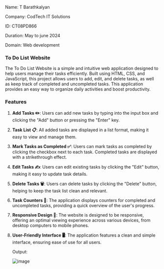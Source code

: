Name: T Barathkalyan

Company: CodTech IT Solutions

ID: CT08PD866

Duration: May to june 2024

Domain: Web development

### To Do List Website

The To Do List Website is a simple and intuitive web application designed to help users manage their tasks efficiently. Built using HTML, CSS, and JavaScript, this project allows users to add, edit, and delete tasks, as well as keep track of completed and uncompleted tasks. This application provides an easy way to organize daily activities and boost productivity.

### Features

1. **Add Tasks ✏️**: Users can add new tasks by typing into the input box and clicking the "Add" button or pressing the "Enter" key.
2. **Task List 📋**: All added tasks are displayed in a list format, making it easy to view and manage them.
3. **Mark Tasks as Completed ✅**: Users can mark tasks as completed by clicking the checkbox next to each task. Completed tasks are displayed with a strikethrough effect.
4. **Edit Tasks ✍️**: Users can edit existing tasks by clicking the "Edit" button, making it easy to update task details.
5. **Delete Tasks 🗑️**: Users can delete tasks by clicking the "Delete" button, helping to keep the task list clean and relevant.
6. **Task Counters 🔢**: The application displays counters for completed and uncompleted tasks, providing a quick overview of the user's progress.
7. **Responsive Design 📱**: The website is designed to be responsive, offering an optimal viewing experience across various devices, from desktop computers to mobile phones.
8. **User-Friendly Interface 🖥️**: The application features a clean and simple interface, ensuring ease of use for all users.

   Output:

   ![image](https://github.com/Barathkalyan/CodTech-Task-1/assets/145141278/601109ca-b810-4fba-b790-41ddb82afff4)



